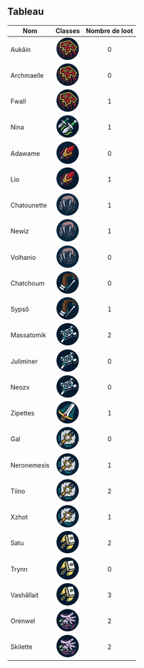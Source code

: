 ## Tableau

| Nom         |                                         Classes                                         | Nombre de loot |
| ----------- | :-------------------------------------------------------------------------------------: | :------------: |
| Aukâin      |    <img title="chaman" alt="Alt text" src="/classes/shaman.png" width=50 height=50 >    |       0        |
| Archmaelle  |    <img title="chaman" alt="Alt text" src="/classes/shaman.png" width=50 height=50 >    |       0        |
| Fwall       |    <img title="chaman" alt="Alt text" src="/classes/shaman.png" width=50 height=50 >    |       1        |
| Nina        |    <img title="voleur" alt="Alt text" src="/classes/rogue.png" width=50 height=50 >     |       1        |
| Adawame     |      <img title="mage" alt="Alt text" src="/classes/mage.png" width=50 height=50 >      |       0        |
| Lio         |      <img title="mage" alt="Alt text" src="/classes/mage.png" width=50 height=50 >      |       1        |
| Chatounette |    <img title="druide" alt="Alt text" src="/classes/druide.png" width=50 height=50 >    |       1        |
| Newiz       |    <img title="druide" alt="Alt text" src="/classes/druide.png" width=50 height=50 >    |       1        |
| Volhanio    |    <img title="druide" alt="Alt text" src="/classes/druide.png" width=50 height=50 >    |       0        |
| Chatchoum   |    <img title="hunter" alt="Alt text" src="/classes/hunter.png" width=50 height=50 >    |       0        |
| Sypsô       |    <img title="hunter" alt="Alt text" src="/classes/hunter.png" width=50 height=50 >    |       1        |
| Massatomik  |    <img title="Prêtre" alt="Alt text" src="/classes/priest.png" width=50 height=50 >    |       2        |
| Juliminer   |    <img title="Prêtre" alt="Alt text" src="/classes/priest.png" width=50 height=50 >    |       0        |
| Neozx       |    <img title="Prêtre" alt="Alt text" src="/classes/priest.png" width=50 height=50 >    |       0        |
| Zipettes    |       <img title="War" alt="Alt text" src="/classes/war.png" width=50 height=50 >       |       1        |
| Gal         |        <img title="DK" alt="Alt text" src="/classes/dk.png" width=50 height=50 >        |       0        |
| Neronemesis |        <img title="DK" alt="Alt text" src="/classes/dk.png" width=50 height=50 >        |       1        |
| Tiino       |        <img title="DK" alt="Alt text" src="/classes/dk.png" width=50 height=50 >        |       2        |
| Xzhot       |        <img title="DK" alt="Alt text" src="/classes/dk.png" width=50 height=50 >        |       1        |
| Satu        |   <img title="Paladin" alt="Alt text" src="/classes/paladin.png" width=50 height=50 >   |       2        |
| Trynn       |   <img title="Paladin" alt="Alt text" src="/classes/paladin.png" width=50 height=50 >   |       0        |
| Vashâllait  |   <img title="Paladin" alt="Alt text" src="/classes/paladin.png" width=50 height=50 >   |       3        |
| Orenwel     | <img title="demoniste" alt="Alt text" src="/classes/demoniste.png" width=50 height=50 > |       2        |
| Skilette    | <img title="demoniste" alt="Alt text" src="/classes/demoniste.png" width=50 height=50 > |       2        |
